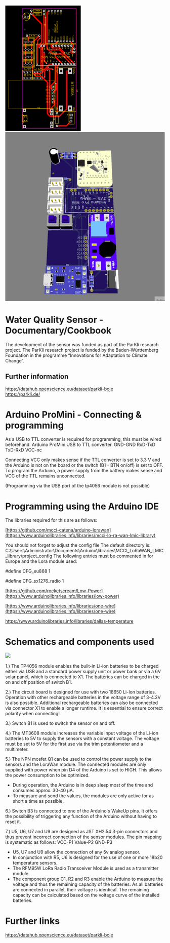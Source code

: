 
![](Images/PCB_WaterQualitySensor.png)
![](Arduino/Animation2.gif)

# Water Quality Sensor - Documentary/Cookbook
The development of the sensor was funded as part of the ParKli research project.
The ParKli research project is funded by the Baden-Württemberg Foundation in the programme “Innovations for Adaptation to Climate Change”.

## Further information
https://datahub.openscience.eu/dataset/parkli-boje <br>
https://parkli.de/

# Arduino ProMini - Connecting & programming

As a USB to TTL converter is required for programming, this must be wired beforehand.
Arduino ProMini USB to TTL converter.
 GND-GND
 RxD-TxD
 TxD-RxD
 VCC-nc
 
Connecting VCC only makes sense if the TTL converter is set to 3.3 V and the Arduino is not on the board or the switch (B1 - BTN on/off) is set to OFF. To program the Arduino, a power supply from the battery makes sense and VCC of the TTL remains unconnected.

(Programming via the USB port of the tp4056 module is not possible)

# Programming using the Arduino IDE

The libraries required for this are as follows:

[https://github.com/mcci-catena/arduino-lorawan](https://www.arduinolibraries.info/libraries/mcci-lo-ra-wan-lmic-library)

You should not forget to adjust the config file 
The default directory is: C:\Users\Administrator\Documents\Arduino\libraries\MCCI_LoRaWAN_LMIC_library\project_config
The following entries must be commented in for Europe and the Lora module used:

#define CFG_eu868 1

#define CFG_sx1276_radio 1

[https://github.com/rocketscream/Low-Power](https://www.arduinolibraries.info/libraries/low-power)

[https://www.arduinolibraries.info/libraries/one-wire](https://www.arduinolibraries.info/libraries/one-wire)

https://www.arduinolibraries.info/libraries/dallas-temperature


# Schematics and components used 
 
<img src="https://github.com/os4os-repo/WaterQualitySensor/blob/main/PcbResources/Schematic_WasserQualliSensor%20V1.1_2022-12-06.svg" width="1000">

1.)  The TP4056 module enables the built-in Li-ion batteries to be charged either via USB and a standard power supply unit or power bank or via a 6V solar panel, which is connected to X1. The batteries can be charged in the on and off position of switch B1.

2.) The circuit board is designed for use with two 18650 Li-Ion batteries. Operation with other rechargeable batteries in the voltage range of 3-4.2V is also possible. Additional rechargeable batteries can also be connected via connector X1 to enable a longer runtime. It is essential to ensure correct polarity when connecting!

3.) Switch B1 is used to switch the sensor on and off. 

4.) The MT3608 module increases the variable input voltage of the Li-ion batteries to 5V to supply the sensors with a constant voltage. The voltage must be set to 5V for the first use via the trim potentiometer and a multimeter. 

5.) The NPN mosfet Q1 can be used to control the power supply to the sensors and the LoraWan module. The connected modules are only supplied with power when pin D4 of the Arduino is set to HIGH. This allows the power consumption to be optimized. 
- During operation, the Arduino is in deep sleep most of the time and consumes approx. 30-40 μA.  
- To measure and send the values, the modules are only active for as short a time as possible.

6.) Switch B3 is connected to one of the Arduino's WakeUp pins. It offers the possibility of triggering any function of the Arduino without having to reset it.

7.) U5, U6, U7 and U9 are designed as JST XH2.54 3-pin connectors and thus prevent incorrect connection of the sensor modules. The pin mapping is systematic as follows: VCC-P1 Value-P2 GND-P3
- U5, U7 and U9 allow the connection of any 5v analog sensor.
- In conjunction with R5, U6 is designed for the use of one or more 18b20 temperature sensors.
- The RFM95W LoRa Radio Transceiver Module is used as a transmitter module. 
- The component group C1, R2 and R3 enable the Arduino to measure the voltage and thus the remaining capacity of the batteries. As all batteries are connected in parallel, their voltage is identical. The remaining capacity can be calculated based on the voltage curve of the installed batteries.

# Further links

https://datahub.openscience.eu/dataset/parkli-boje



















 
 
